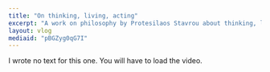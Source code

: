 ```yaml
---
title: "On thinking, living, acting"
excerpt: "A work on philosophy by Protesilaos Stavrou about thinking, living, acting."
layout: vlog
mediaid: "pBGZyg0qG7I"
---
```


I wrote no text for this one.  You will have to load the video.
